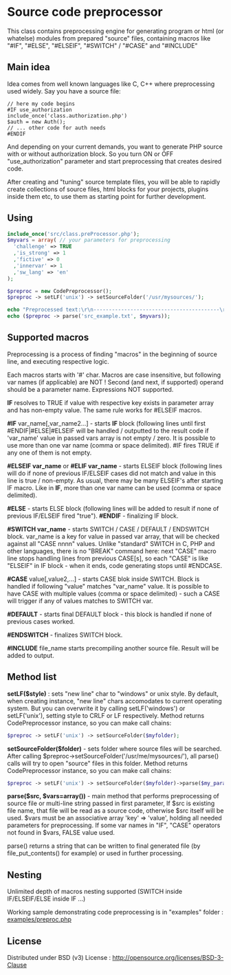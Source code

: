 # Source code preprocessor

This class contains preprocessing engine for generating program or html (or whatelse) modules from
prepared "source" files, containing macros like "\#IF", "\#ELSE", "\#ELSEIF", "\#SWITCH" / "\#CASE" and "#INCLUDE"

## Main idea

Idea comes from well known languages like C, C++ where preprocessing used widely.
Say you have a source file:

```text
// here my code begins
#IF use_authorization
include_once('class.authorization.php')
$auth = new Auth();
// ... other code for auth needs
#ENDIF
```
And depending on your current demands, you want to generate PHP source with or without authorization block.
So you turn ON or OFF "use_authorization" parameter and start preprocessing that creates desired code.

After creating and "tuning" source template files, you will be able to rapidly create collections of source files, html blocks for
your projects, plugins inside them etc, to use them as starting point for further development.

## Using

```php
include_once('src/class.preProcessor.php');
$myvars = array( // your parameters for preprocessing
  'challenge' => TRUE
  ,'is_strong' => 1
  ,'fictive' => 0
  ,'innervar' => 1
  ,'sw_lang' => 'en'
);

$preproc = new CodePreprocessor();
$preproc -> setLF('unix') -> setSourceFolder('/usr/mysources/');

echo "Preprocessed text:\r\n-----------------------------------------\r\n";
echo ($preproc -> parse('src_example.txt', $myvars));
```
## Supported macros

Preprocessing is a process of finding "macros" in the beginning of source line,
and executing respective logic.

Each macros starts with '#' char. Macros are case insensitive, but following var names (if applicable) are NOT !
Second (and next, if supported) operand should be a parameter name. Expressions NOT supported.

**IF** resolves to TRUE if value with respective key exists in parameter array and has non-empty value.
The same rule works for \#ELSEIF macros.

**\#IF** var_name[,var_name2...] - starts **IF** block (following lines until first #ENDIF|#ELSE|#ELSEIF will be handled / outputted to the result code
if 'var_name' value in passed vars array is not empty / zero.
It is possible to use more than one var name (comma or space delimited). \#IF fires TRUE if any one of them
is not empty.

**\#ELSEIF var_name** or **\#ELIF var_name** - starts ELSEIF block (following lines will do if none of previous IF/ELSEIF cases did not match and value in this line is true / non-empty.
As usual, there may be many ELSEIF's after starting IF macro.
Like in **IF**, more than one var name can be used (comma or space delimited).

**\#ELSE** - starts ELSE block (following lines will be added to result if none of previous IF/ELSEIF fired "true").
**\#ENDIF** - finalizing IF block.

**\#SWITCH var_name**  - starts SWITCH / CASE / DEFAULT / ENDSWITCH block. var_name is a key for value in passed var array,
  that will be checked against all "CASE nnnn" values. Unlike "standard" SWITCH in C, PHP and other languages, there is no "BREAK" command here:
  next "CASE" macro line stops handling lines from previous CASE[s], so each "CASE" is like "ELSEIF" in IF block - when it ends, code generating stops until \#ENDCASE.

**\#CASE** value[,value2,...] - starts CASE blok inside SWITCH. Block is handled if following "value" matches "var_name" value.
  It is possible to have CASE with multiple values (comma or space delimited) -
  such a CASE will trigger if any of values matches to SWITCH var.

**\#DEFAULT** - starts final DEFAULT block - this block is handled if none of previous cases worked.

**\#ENDSWITCH** - finalizes SWITCH block.

**\#INCLUDE** file_name starts precompiling another source file. Result will be added to output.

## Method list

**setLF($style)** : sets "new line" char to "windows" or unix style. By default, when creating instance, "new line" chars
accomodates to current operating system. But you can overwrite it by calling setLF('windows') or setLF('unix'),
setting style to CRLF or LF respectively.
Method returns CodePreprocessor instance, so you can make call chains:
```php
$preproc -> setLF('unix') -> setSourceFolder($myfolder);
```

**setSourceFolder($folder)** - sets folder where source files will be searched.
After calling $preproc->setSourceFolder('/usr/me/mysources/'), all parse() calls will try to open "source" files in this folder.
Method returns CodePreprocessor instance, so you can make call chains:

```php
$preproc -> setLF('unix') -> setSourceFolder($myfolder)->parse($my_params);
```
**parse($src, $vars=array())** - main method that performs preprocessing of source file or multi-line string passed in first parameter,
If $src is existing file name, that file will be read as a source code, otherwise $src itself will be used.
$vars must be an associative array 'key' => 'value', holding all needed parameters for preprocessing.
If some var names in "IF", "CASE" operators not found in $vars, FALSE value used.

parse() returns a string that can be written to final generated file (by file_put_contents() for example) or used in further processing.


## Nesting
Unlimited depth of macros nesting supported (SWITCH inside IF/ELSEIF/ELSE inside IF ...)

Working sample demonstrating code preprocessing is in "examples" folder :
[examples/preproc.php](examples/preproc.php)

## License
Distributed under BSD (v3) License :
http://opensource.org/licenses/BSD-3-Clause

